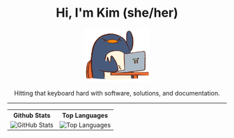 <h1 align="center">Hi, I'm Kim (she/her)</h1>

<p align="center">
  <img src="assets/penguin-code.gif" width="150px" class="img">
</p>

<p align="center">
  Hitting that keyboard hard with software, solutions, and documentation.
</p>

---

<div align="center">
  <table width="100%">
    <tr>
      <th>Github Stats</th>
      <th>Top Languages</th>
    </tr>
    <tr>
      <td align="center">
        <picture>
          <source media="(prefers-color-scheme: dark)" srcset="https://github-readme-stats.vercel.app/api?username=kimpenguin&theme=dark&show_icons=true&hide=issues,contribs&count_private=true&hide_rank=true">
          <img alt="GitHub Stats" src="https://github-readme-stats.vercel.app/api?username=kimpenguin&theme=default&show_icons=true&hide=issues,contribs&count_private=true&hide_rank=true">
        </picture>
      </td>
      <td align="center">
        <picture>
          <source media="(prefers-color-scheme: dark)" srcset="https://github-readme-stats.vercel.app/api/top-langs/?username=kimpenguin&theme=dark&layout=compact&count_private=true">
          <img alt="Top Languages" src="https://github-readme-stats.vercel.app/api/top-langs/?username=kimpenguin&layout=compact&count_private=true">
        </picture>
      </td>
    </tr>
  </table>
</div>
